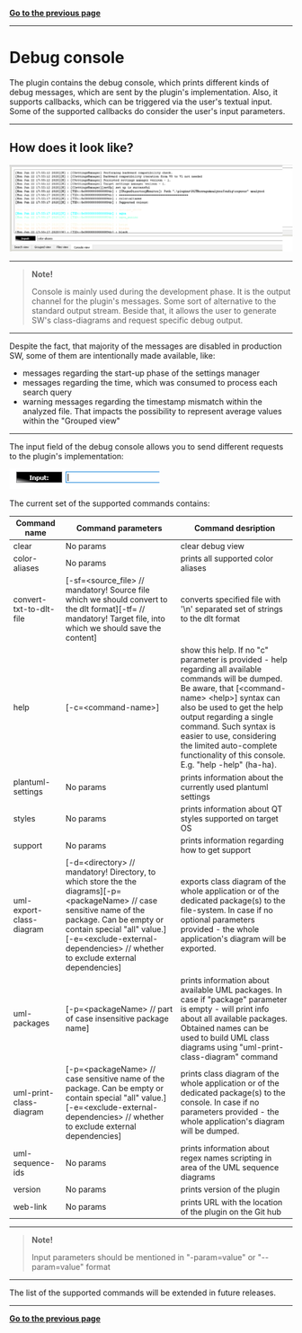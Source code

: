 [**Go to the previous page**](../../README.md)

----

# Debug console

The plugin contains the debug console, which prints different kinds of debug messages, which are sent by the plugin's implementation. 
Also, it supports callbacks, which can be triggered via the user's textual input.
Some of the supported callbacks do consider the user's input parameters.

----

## How does it look like?

![Screenshot of the "Debug console" appearance](./debug_console_appearance.png)

----

> **Note!**
>
> Console is mainly used during the development phase. 
> It is the output channel for the plugin's messages. Some sort of alternative to the standard output stream.
> Beside that, it allows the user to generate SW's class-diagrams and request specific debug output.

----

Despite the fact, that majority of the messages are disabled in production SW, some of them are intentionally made available, like:
- messages regarding the start-up phase of the settings manager
- messages regarding the time, which was consumed to process each search query
- warning messages regarding the timestamp mismatch within the analyzed file. That impacts the possibility to represent average values within the "Grouped view"

----

The input field of the debug console allows you to send different requests to the plugin's implementation:

![Screenshot of the "Debug console" input field](./debug_console_input.png)

The current set of the supported commands contains:

| Command name | Command parameters | Command desription |
| --- | --- | --- |
| clear | No params | clear debug view |
| color-aliases | No params | prints all supported color aliases |
| convert-txt-to-dlt-file | [-sf=<source_file> // mandatory! Source file which we should convert to the dlt format][-tf=<target file> // mandatory! Target file, into which we should save the content] | converts specified file with '\n' separated set of strings to the dlt format
| help | [-c=&lt;command-name&gt;] | show this help. If no "c" parameter is provided - help regarding all available commands will be dumped. Be aware, that [&lt;command-name&gt; &lt;help&gt;] syntax can also be used to get the help output regarding a single command. Such syntax is easier to use, considering the limited auto-complete functionality of this console. E.g. "help -help" (ha-ha). |
| plantuml-settings | No params | prints information about the currently used plantuml settings |
| styles | No params | prints information about QT styles supported on target OS |
| support | No params | prints information regarding how to get support |
| uml-export-class-diagram | [-d=&lt;directory&gt; // mandatory! Directory, to which store the the diagrams][-p=&lt;packageName&gt; // case sensitive name of the package. Can be empty or contain special "all" value.][-e=&lt;exclude-external-dependencies&gt; // whether to exclude external dependencies] | exports class diagram of the whole application or of the dedicated package(s) to the file-system. In case if no optional parameters provided - the whole application's diagram will be exported.
| uml-packages | [-p=&lt;packageName&gt; // part of case insensitive package name] | prints information about available UML packages. In case if "package" parameter is empty - will print info about all available packages. Obtained names can be used to build UML class diagrams using "uml-print-class-diagram" command |
| uml-print-class-diagram | [-p=&lt;packageName&gt; // case sensitive name of the package. Can be empty or contain special "all" value.][-e=&lt;exclude-external-dependencies&gt; // whether to exclude external dependencies] | prints class diagram of the whole application or of the dedicated package(s) to the console. In case if no parameters provided - the whole application's diagram will be dumped. |
| uml-sequence-ids | No params | prints information about regex names scripting in area of the UML sequence diagrams |
| version | No params | prints version of the plugin |
| web-link | No params | prints URL with the location of the plugin on the Git hub |

----

> **Note!**
> 
> Input parameters should be mentioned in "-param=value" or "--param=value" format

----

The list of the supported commands will be extended in future releases.

----

[**Go to the previous page**](../../README.md)
